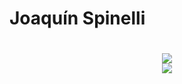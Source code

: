 # Joaquín Spinelli

#

<div align="center">
<a href="https://github.com/anuraghazra/github-readme-stats">
  <img src="https://github-readme-stats.vercel.app/api?username=joakospinelli&show_icons=true&theme=dracula&hide=prs&card_width=450">
</a>
<br>
<a href="https://github.com/anuraghazra/github-readme-stats">
  <img src="https://github-readme-stats.vercel.app/api/top-langs/?username=joakospinelli&layout=compact&theme=dracula&langs_count=6&card_width=400">
</a>
</div>
